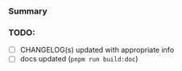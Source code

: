 ### Summary



### TODO:
- [ ] CHANGELOG(s) updated with appropriate info
- [ ] docs updated (`pnpm run build:doc`)